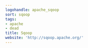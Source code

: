 ```yaml
---
logohandle: apache_sqoop
sort: sqoop
tags:
- apache
- dead
title: Sqoop
website: 'http://sqoop.apache.org/'
---
```

